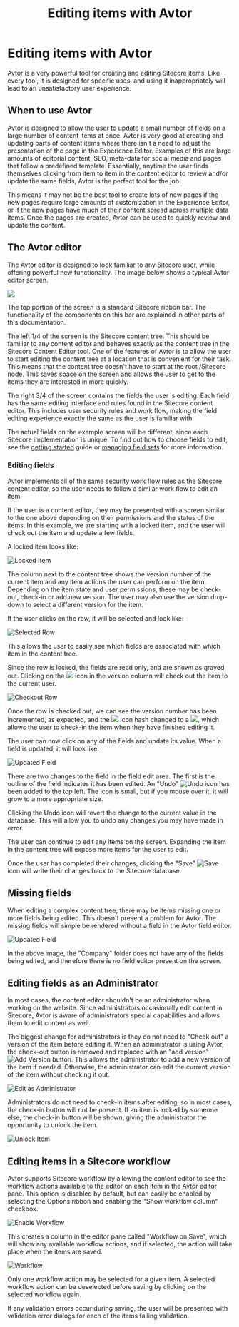 ﻿---
title: Editing items with Avtor
layout: AvtorLayout
---

# Editing items with Avtor
Avtor is a very powerful tool for creating and editing Sitecore items. Like every tool, it is designed for specific uses, and using it inappropriately will lead to an unsatisfactory user experience.

## When to use Avtor
Avtor is designed to allow the user to update a small number of fields on a large number of content items at once. Avtor is very good at creating and updating parts of content items where there isn't a need to adjust the presentation of the page in the Experience Editor. Examples of this are large amounts of editorial content, SEO, meta-data for social media and pages that follow a predefined template. Essentially, anytime the user finds themselves clicking from item to item in the content editor to review and/or update the same fields, Avtor is the perfect tool for the job.

This means it may not be the best tool to create lots of new pages if the new pages require large amounts of customization in the Experience Editor, or if the new pages have much of their content spread across multiple data items. Once the pages are created, Avtor can be used to quickly review and update the content.

## The Avtor editor
The Avtor editor is designed to look familiar to any Sitecore user, while offering powerful new functionality. The image below shows a typical Avtor editor screen.

![](/Images/Avtor/EditingItems_AvtorEditor.png)

The top portion of the screen is a standard Sitecore ribbon bar. The functionality of the components on this bar are explained in other parts of this documentation.

The left 1/4 of the screen is the Sitecore content tree. This should be familiar to any content editor and behaves exactly as the content tree in the Sitecore Content Editor tool. One of the features of Avtor is to allow the user to start editing the content tree at a location that is convenient for their task. This means that the content tree doesn't have to start at the root /Sitecore node. This saves space on the screen and allows the user to get to the items they are interested in more quickly.

The right 3/4 of the screen contains the fields the user is editing. Each field has the same editing interface and rules found in the Sitecore content editor. This includes user security rules and work flow, making the field editing experience exactly the same as the user is familiar with.

The actual fields on the example screen will be different, since each Sitecore implementation is unique. To find out how to choose fields to edit, see the [getting started](./gettingstarted.html#selecting-fields-to-edit-in-avtor) guide or [managing field sets]() for more information.

### Editing fields
Avtor implements all of the same security work flow rules as the Sitecore content editor, so the user needs to follow a similar work flow to edit an item.

If the user is a content editor, they may be presented with a screen similar to the one above depending on their permissions and the status of the items. In this example, we are starting with a locked item, and the user will check out the item and update a few fields.

A locked item looks like:

![Locked Item](/Images/Avtor/EditingItems_LockedRow.png)

The column next to the content tree shows the version number of the current item and any item actions the user can perform on the item. Depending on the item state and user permissions, these may be check-out, check-in or add new version. The user may also use the version drop-down to select a different version for the item.

If the user clicks on the row, it will be selected and look like:

![Selected Row](/Images/Avtor/EditingItems_SelectedRow.png)

This allows the user to easily see which fields are associated with which item in the content tree.

Since the row is locked, the fields are read only, and are shown as grayed out. Clicking on the ![](/Images/Avtor/Icon_EditInWorkflow.png) icon in the version column will check out the item to the current user.

![Checkout Row](/Images/Avtor/EditingItems_CheckoutRow.png)

Once the row is checked out, we can see the version number has been incremented, as expected, and the ![](/Images/Avtor/Icon_EditInWorkflow.png) icon hash changed to a ![](/Images/Avtor/Icon_Check.png), which allows the user to check-in the item when they have finished editing it.

The user can now click on any of the fields and update its value. When a field is updated, it will look like:

![Updated Field](/Images/Avtor/EditingItems_UpdatedField.png)

There are two changes to the field in the field edit area. The first is the outline of the field indicates it has been edited. An "Undo" ![Undo](/Images/Avtor/Icon_Undo.png) icon has been added to the top left. The icon is small, but if you mouse over it, it will grow to a more appropriate size.

Clicking the Undo icon will revert the change to the current value in the database. This will allow you to undo any changes you may have made in error.

The user can continue to edit any items on the screen. Expanding the item in the content tree will expose more items for the user to edit.

Once the user has completed their changes, clicking the "Save" ![Save](/Images/Avtor/Icon_Save.png) icon will write their changes back to the Sitecore database.

## Missing fields
When editing a complex content tree, there may be items missing one or more fields being edited. This doesn't present a problem for Avtor. The missing fields will simple be rendered without a field in the Avtor field editor.

![Updated Field](/Images/Avtor/EditingItems_MissingFields.png)

In the above image, the "Company" folder does not have any of the fields being edited, and therefore there is no field editor present on the screen.

## Editing fields as an Administrator
In most cases, the content editor shouldn't be an administrator when working on the website. Since administrators occasionally edit content in Sitecore, Avtor is aware of administrators special capabilities and allows them to edit content as well.

The biggest change for administrators is they do not need to "Check out" a version of the item before editing it. When an administrator is using Avtor, the check-out button is removed and replaced with an "add version" ![Add Version](/Images/Avtor/Icon_Plus.png) button. This allows the administrator to add a new version of the item if needed. Otherwise, the administrator can edit the current version of the item without checking it out.

![Edit as Administrator](/Images/Avtor/EditingItems_Administrator.png)

Administrators do not need to check-in items after editing, so in most cases, the check-in button will not be present. If an item is locked by someone else, the check-in button will be shown, giving the administrator the opportunity to unlock the item.

![Unlock Item](/Images/Avtor/EditingItems_Administrator.png)

## Editing items in a Sitecore workflow
Avtor supports Sitecore workflow by allowing the content editor to see the workflow actions available to the editor on each item in the Avtor editor pane. This option is disabled by default, but can easily be enabled by selecting the Options ribbon and enabling the "Show workflow column" checkbox.

![Enable Workflow](/Images/Avtor/EditingItems_EnableWorkflow.png)

This creates a column in the editor pane called "Workflow on Save", which will show any available workflow actions, and if selected, the action will take place when the items are saved.

![Workflow](/Images/Avtor/EditingItems_Workflow.png)

Only one workflow action may be selected for a given item. A selected workflow action can be deselected before saving by clicking on the selected workflow again.

If any validation errors occur during saving, the user will be presented with validation error dialogs for each of the items failing validation.